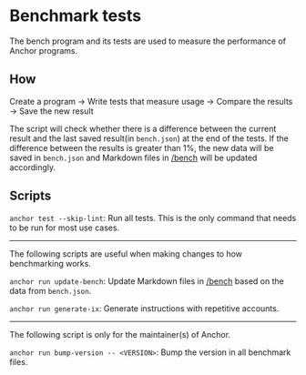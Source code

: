 # Benchmark tests

The bench program and its tests are used to measure the performance of Anchor programs.

## How

Create a program -> Write tests that measure usage -> Compare the results -> Save the new result

The script will check whether there is a difference between the current result and the last saved result(in `bench.json`) at the end of the tests. If the difference between the results is greater than 1%, the new data will be saved in `bench.json` and Markdown files in [/bench](https://github.com/coral-xyz/anchor/tree/master/bench) will be updated accordingly.

## Scripts

`anchor test --skip-lint`: Run all tests. This is the only command that needs to be run for most use cases.

---

The following scripts are useful when making changes to how benchmarking works.

`anchor run update-bench`: Update Markdown files in [/bench](https://github.com/coral-xyz/anchor/tree/master/bench) based on the data from `bench.json`.

`anchor run generate-ix`: Generate instructions with repetitive accounts.

---

The following script is only for the maintainer(s) of Anchor.

`anchor run bump-version -- <VERSION>`: Bump the version in all benchmark files.
